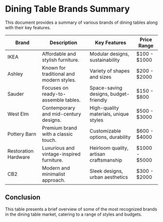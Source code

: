 # Dining Table Brands Summary

This document provides a summary of various brands of dining tables along with their key features.

| Brand       | Description                                | Key Features                         | Price Range  |
|-------------|--------------------------------------------|--------------------------------------|--------------|
| IKEA        | Affordable and stylish furniture.          | Modular designs, sustainability      | $100 - $1000 |
| Ashley      | Known for traditional and modern styles.   | Variety of shapes and sizes          | $200 - $2000 |
| Sauder      | Focuses on ready-to-assemble tables.      | Space-saving designs, budget-friendly| $150 - $800  |
| West Elm    | Contemporary and mid-century designs.      | High-quality materials, unique styles| $500 - $3000 |
| Pottery Barn| Premium brand with a classic touch.       | Customizable options, durability     | $600 - $4000 |
| Restoration Hardware | Luxurious and vintage-inspired furniture.| Heirloom quality, artisan craftsmanship | $1000 - $5000 |
| CB2         | Modern and minimalist approach.            | Sleek designs, urban aesthetics      | $300 - $2000 |

## Conclusion
This table presents a brief overview of some of the most recognized brands in the dining table market, catering to a range of styles and budgets.